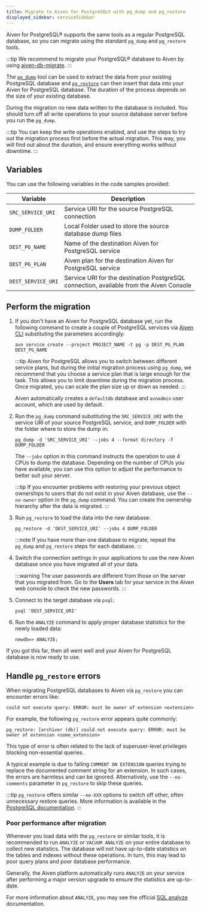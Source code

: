 ```yaml
---
title: Migrate to Aiven for PostgreSQL® with pg_dump and pg_restore
displayed_sidebar: serviceSidebar
---
```


Aiven for PostgreSQL® supports the same tools as a regular PostgreSQL database, so you can migrate using the standard `pg_dump` and `pg_restore` tools.

:::tip
We recommend to migrate your PostgreSQL® database to Aiven by using
[aiven-db-migrate](migrate-aiven-db-migrate).
:::

The [`pg_dump`](https://www.postgresql.org/docs/current/app-pgdump.html)
tool can be used to extract the data from your existing PostgreSQL
database and
[`pg_restore`](https://www.postgresql.org/docs/current/app-pgrestore.html)
can then insert that data into your Aiven for PostgreSQL database. The
duration of the process depends on the size of your existing database.

During the migration no new data written to the database is included.
You should turn off all write operations to your source database server
before you run the `pg_dump`.

<!-- vale off -->
:::tip
You can keep the write operations enabled, and use the steps to try out
the migration process first before the actual migration. This way, you
will find out about the duration, and ensure everything works without
downtime.
:::
<!-- vale on -->

## Variables

You can use the following variables in the code samples provided:

 | Variable           | Description                                                                             |
 | ------------------ | --------------------------------------------------------------------------------------- |
 | `SRC_SERVICE_URI`  | Service URI for the source PostgreSQL connection                                        |
 | `DUMP_FOLDER`      | Local Folder used to store the source database dump files                               |
 | `DEST_PG_NAME`     | Name of the destination Aiven for PostgreSQL service                                    |
 | `DEST_PG_PLAN`     | Aiven plan for the destination Aiven for PostgreSQL service                             |
 | `DEST_SERVICE_URI` | Service URI for the destination PostgreSQL connection, available from the Aiven Console |

## Perform the migration

1.  If you don't have an Aiven for PostgreSQL database yet, run the
    following command to create a couple of PostgreSQL services via
    [Aiven CLI](/docs/tools/cli) substituting the
    parameters accordingly:

    ```
    avn service create --project PROJECT_NAME -t pg -p DEST_PG_PLAN DEST_PG_NAME
    ```

    :::tip
    Aiven for PostgreSQL allows you to switch between different
    service plans, but during the initial migration process
    using `pg_dump`, we recommend that you choose a service plan that is
    large enough for the task. This allows you to limit downtime during
    the migration process. Once migrated, you can scale the plan size up
    or down as needed.
    :::

    Aiven automatically creates a `defaultdb` database and `avnadmin` user
    account, which are used by default.

1.  Run the `pg_dump` command substituting the `SRC_SERVICE_URI` with
    the service URI of your source PostgreSQL service, and `DUMP_FOLDER`
    with the folder where to store the dump in:

    ```
    pg_dump -d 'SRC_SERVICE_URI' --jobs 4 --format directory -f DUMP_FOLDER
    ```

    The `--jobs` option in this command instructs the operation to use 4
    CPUs to dump the database. Depending on the number of CPUs you have
    available, you can use this option to adjust the performance to better
    suit your server.

    :::tip
    If you encounter problems with restoring your previous object ownerships
    to users that do not exist in your Aiven database, use the `--no-owner`
    option in the `pg_dump` command. You can create the ownership hierarchy
    after the data is migrated.
    :::

1.  Run `pg_restore` to load the data into the new database:

    ```
    pg_restore -d 'DEST_SERVICE_URI' --jobs 4 DUMP_FOLDER
    ```

    :::note
    If you have more than one database to migrate, repeat the `pg_dump`
    and `pg_restore` steps for each database.
    :::

1.  Switch the connection settings in your applications to use the new
    Aiven database once you have migrated all of your data.

    :::warning
    The user passwords are different from those on the server that you
    migrated from. Go to the **Users** tab for your service in the Aiven
    web console to check the new passwords.
    :::

1.  Connect to the target database via `psql`:

    ```
    psql 'DEST_SERVICE_URI'
    ```

1.  Run the `ANALYZE` command to apply proper database statistics for
    the newly loaded data:

    ```
    newdb=> ANALYZE;
    ```

If you got this far, then all went well and your Aiven for PostgreSQL
database is now ready to use.

## Handle `pg_restore` errors

When migrating PostgreSQL databases to Aiven via `pg_restore` you can
encounter errors like:

```
could not execute query: ERROR: must be owner of extension <extension>
```

For example, the following `pg_restore` error appears quite commonly:

```
pg_restore: [archiver (db)] could not execute query: ERROR: must be owner of extension <some_extension>
```

This type of error is often related to the lack of superuser-level
privileges blocking non-essential queries.

A typical example is due to failing `COMMENT ON EXTENSION` queries
trying to replace the documented comment string for an extension. In
such cases, the errors are harmless and can be ignored. Alternatively,
use the `--no-comments` parameter in `pg_restore` to skip these queries.

:::tip
`pg_restore` offers similar `--no-XXX` options to switch off other,
often unnecessary restore queries. More information is available in the
[PostgreSQL
documentation](https://www.postgresql.org/docs/current/app-pgrestore.html).
:::

### Poor performance after migration

Whenever you load data with the `pg_restore` or similar tools, it is
recommended to run `ANALYZE` or `VACUUM ANALYZE` on your entire database
to collect new statistics. The database will not have up-to-date
statistics on the tables and indexes without these operations. In turn,
this may lead to poor query plans and poor database performance.

Generally, the Aiven platform automatically runs `ANALYZE` on your
service after performing a major version upgrade to ensure the
statistics are up-to-date.

For more information about `ANALYZE`, you may see the official [SQL
analyze](https://www.postgresql.org/docs/current/sql-analyze.html)
documentation.
